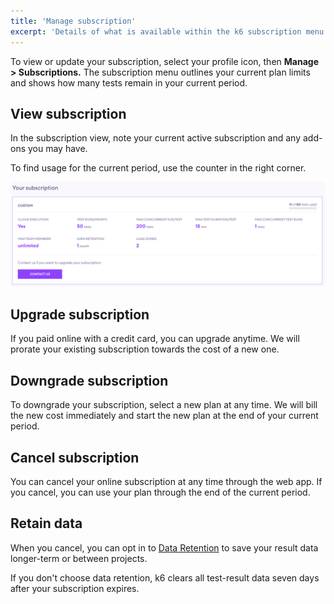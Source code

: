 ```yaml
---
title: 'Manage subscription'
excerpt: 'Details of what is available within the k6 subscription menu'
---
```


To view or update your subscription, select your profile icon, then **Manage > Subscriptions.**
The subscription menu outlines your current plan limits and shows how many tests remain in your current period.

## View subscription

In the subscription view, note your current active subscription and any add-ons you may have.

To find usage for the current period, use the counter in the right corner.

![subscription rules](images/02-Subscription/subscription.png)

## Upgrade subscription

If you paid online with a credit card, you can upgrade anytime.
We will prorate your existing subscription towards the cost of a new one.

## Downgrade subscription

To downgrade your subscription, select a new plan at any time.
We will bill the new cost immediately and start the new plan at the end of your current period.

## Cancel subscription

You can cancel your online subscription at any time through the web app.
If you cancel, you can use your plan through the end of the current period.

## Retain data

When you cancel, you can opt in to [Data Retention](/cloud/your-plan/about-data-retention/) to save your result data longer-term or between projects.

If you don't choose data retention, k6 clears all test-result data seven days after your subscription expires.

